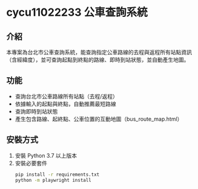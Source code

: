 # cycu11022233 公車查詢系統

## 介紹
本專案為台北市公車查詢系統，能查詢指定公車路線的去程與返程所有站點資訊（含經緯度），並可查詢起點到終點的路線、即時到站狀態，並自動產生地圖。

## 功能
- 查詢台北市公車路線所有站點（去程/返程）
- 依據輸入的起點與終點，自動推薦最短路線
- 查詢即時到站狀態
- 產生包含路線、起終點、公車位置的互動地圖（bus_route_map.html）

## 安裝方式

1. 安裝 Python 3.7 以上版本
2. 安裝必要套件
   ```bash
   pip install -r requirements.txt
   python -m playwright install